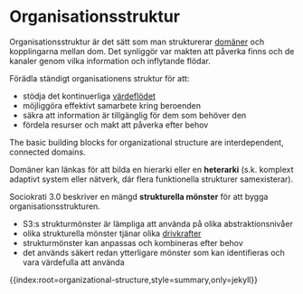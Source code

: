 # Organisationsstruktur

Organisationsstruktur är det sätt som man strukturerar [domäner](glossary:domain) och kopplingarna mellan dom. Det synliggör var makten att påverka finns och de kanaler genom vilka information och inflytande flödar.

Förädla ständigt organisationens struktur för att:

- stödja det kontinuerliga [värdeflödet](glossary:flow-of-value)
- möjliggöra effektivt samarbete kring beroenden
- säkra att information är tillgänglig för dem som behöver den
- fördela resurser och makt att påverka efter behov

The basic building blocks for organizational structure are interdependent, connected domains.

Domäner kan länkas för att bilda en hierarki eller en **heterarki** (s.k. komplext adaptivt system eller nätverk, där flera funktionella strukturer samexisterar).

Sociokrati 3.0 beskriver en mängd **strukturella mönster** för att bygga organisationsstrukturen.

- S3:s strukturmönster är lämpliga att använda på olika abstraktionsnivåer
- olika strukturella mönster tjänar olika [drivkrafter](glossary:driver)
- strukturmönster kan anpassas och kombineras efter behov
- det används säkert redan ytterligare mönster som kan identifieras och vara värdefulla att använda

{{index:root=organizational-structure,style=summary,only=jekyll}}